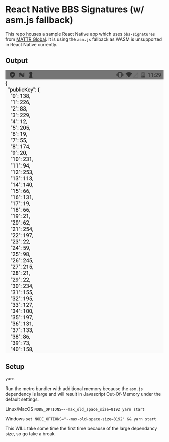 # React Native BBS Signatures (w/ asm.js fallback)

This repo houses a sample React Native app which uses `bbs-signatures` from [MATTR Global](https://github.com/mattrglobal/bbs-signatures). It is using the `asm.js` fallback as WASM is unsupported in React Native currently.

## Output

![Output](app_screenshot.jpg 'App Screenshot')

## Setup

```
yarn
```

Run the metro bundler with additional memory because the `asm.js` dependency is large and will result in Javascript Out-Of-Memory under the default settings.

Linux/MacOS
`NODE_OPTIONS=--max_old_space_size=8192 yarn start`

Windows
`set NODE_OPTIONS="--max-old-space-size=8192" && yarn start`

This WILL take some time the first time because of the large dependancy size, so go take a break.
